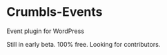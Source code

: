 # Crumbls-Events
Event plugin for WordPress

Still in early beta.  100% free.  Looking for contributors.
